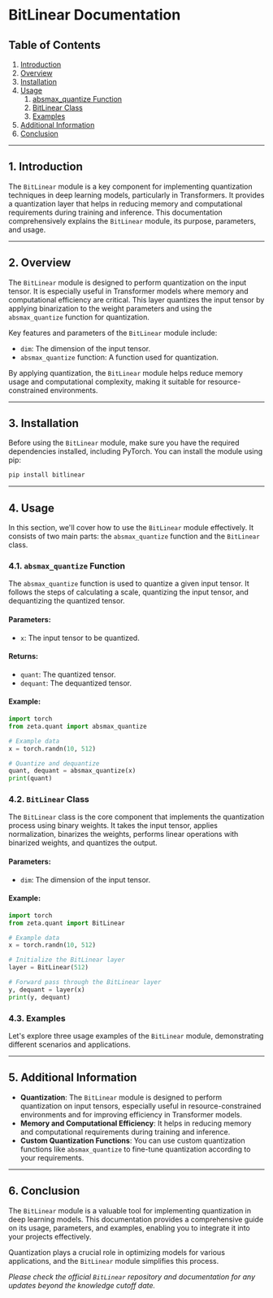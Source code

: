 # BitLinear Documentation

## Table of Contents
1. [Introduction](#introduction)
2. [Overview](#overview)
3. [Installation](#installation)
4. [Usage](#usage)
   1. [absmax_quantize Function](#absmax_quantize-function)
   2. [BitLinear Class](#bitlinear-class)
   3. [Examples](#examples)
5. [Additional Information](#additional-information)
6. [Conclusion](#conclusion)

---

## 1. Introduction <a name="introduction"></a>

The `BitLinear` module is a key component for implementing quantization techniques in deep learning models, particularly in Transformers. It provides a quantization layer that helps in reducing memory and computational requirements during training and inference. This documentation comprehensively explains the `BitLinear` module, its purpose, parameters, and usage.

---

## 2. Overview <a name="overview"></a>

The `BitLinear` module is designed to perform quantization on the input tensor. It is especially useful in Transformer models where memory and computational efficiency are critical. This layer quantizes the input tensor by applying binarization to the weight parameters and using the `absmax_quantize` function for quantization.

Key features and parameters of the `BitLinear` module include:
- `dim`: The dimension of the input tensor.
- `absmax_quantize` function: A function used for quantization.

By applying quantization, the `BitLinear` module helps reduce memory usage and computational complexity, making it suitable for resource-constrained environments.

---

## 3. Installation <a name="installation"></a>

Before using the `BitLinear` module, make sure you have the required dependencies installed, including PyTorch. You can install the module using pip:

```bash
pip install bitlinear
```

---

## 4. Usage <a name="usage"></a>

In this section, we'll cover how to use the `BitLinear` module effectively. It consists of two main parts: the `absmax_quantize` function and the `BitLinear` class.

### 4.1. `absmax_quantize` Function <a name="absmax_quantize-function"></a>

The `absmax_quantize` function is used to quantize a given input tensor. It follows the steps of calculating a scale, quantizing the input tensor, and dequantizing the quantized tensor.

#### Parameters:
- `x`: The input tensor to be quantized.

#### Returns:
- `quant`: The quantized tensor.
- `dequant`: The dequantized tensor.

#### Example:
```python
import torch
from zeta.quant import absmax_quantize

# Example data
x = torch.randn(10, 512)

# Quantize and dequantize
quant, dequant = absmax_quantize(x)
print(quant)
```

### 4.2. `BitLinear` Class <a name="bitlinear-class"></a>

The `BitLinear` class is the core component that implements the quantization process using binary weights. It takes the input tensor, applies normalization, binarizes the weights, performs linear operations with binarized weights, and quantizes the output.

#### Parameters:
- `dim`: The dimension of the input tensor.

#### Example:
```python
import torch
from zeta.quant import BitLinear

# Example data
x = torch.randn(10, 512)

# Initialize the BitLinear layer
layer = BitLinear(512)

# Forward pass through the BitLinear layer
y, dequant = layer(x)
print(y, dequant)
```

### 4.3. Examples <a name="examples"></a>

Let's explore three usage examples of the `BitLinear` module, demonstrating different scenarios and applications.

---

## 5. Additional Information <a name="additional-information"></a>

- **Quantization**: The `BitLinear` module is designed to perform quantization on input tensors, especially useful in resource-constrained environments and for improving efficiency in Transformer models.
- **Memory and Computational Efficiency**: It helps in reducing memory and computational requirements during training and inference.
- **Custom Quantization Functions**: You can use custom quantization functions like `absmax_quantize` to fine-tune quantization according to your requirements.

---

## 6. Conclusion <a name="conclusion"></a>

The `BitLinear` module is a valuable tool for implementing quantization in deep learning models. This documentation provides a comprehensive guide on its usage, parameters, and examples, enabling you to integrate it into your projects effectively.

Quantization plays a crucial role in optimizing models for various applications, and the `BitLinear` module simplifies this process.

*Please check the official `BitLinear` repository and documentation for any updates beyond the knowledge cutoff date.*